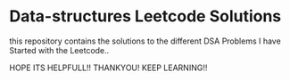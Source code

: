 # Data-structures Leetcode Solutions
this repository contains the solutions to the different DSA Problems
I have Started with the Leetcode..

HOPE ITS HELPFULL!!
THANKYOU!
KEEP LEARNING!!
